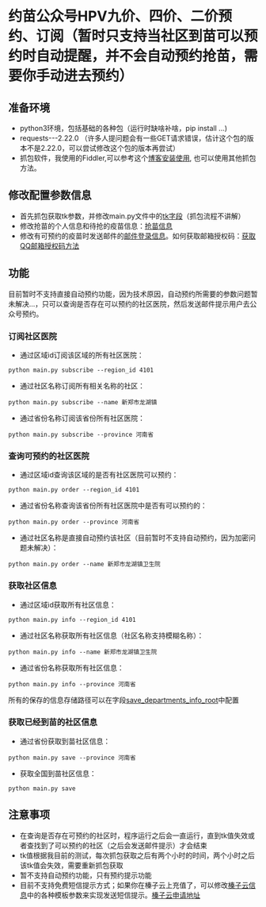 # 约苗公众号HPV九价、四价、二价预约、订阅（暂时只支持当社区到苗可以预约时自动提醒，并不会自动预约抢苗，需要你手动进去预约）

## 准备环境
- python3环境，包括基础的各种包（运行时缺啥补啥，pip install ...)
- requests---2.22.0 （许多人提问题会有一些GET请求错误，估计这个包的版本不是2.22.0，可以尝试修改这个包的版本再尝试）
- 抓包软件，我使用的Fiddler,可以参考这个[博客安装使用](https://blog.csdn.net/ychgyyn/article/details/82154433), 也可以使用其他抓包方法。
## 修改配置参数信息
- 首先抓包获取tk参数，并修改main.py文件中的[tk字段](main.py#L24)（抓包流程不讲解）
- 修改抢苗的个人信息和待抢的疫苗信息：[抢苗信息](YuemiaoPublicAccount/config.py#L12-L19)
- 修改有可预约的疫苗时发送邮件的[邮件登录信息](thirdparty/config.py#L3-L9)。如何获取邮箱授权码：[获取QQ邮箱授权码方法](https://service.mail.qq.com/cgi-bin/help?subtype=1&&no=1001256&&id=28)

## 功能
 目前暂时不支持直接自动预约功能，因为技术原因，自动预约所需要的参数问题暂未解决...，只可以查询是否存在可以预约的社区医院，然后发送邮件提示用户去公众号预约。

### 订阅社区医院
- 通过区域id订阅该区域的所有社区医院：

`python main.py subscribe --region_id 4101`

- 通过社区名称订阅所有相关名称的社区：

`python main.py subscribe --name 新郑市龙湖镇`

- 通过省份名称订阅该省份所有社区医院：

`python main.py subscribe --province 河南省`

### 查询可预约的社区医院
- 通过区域id查询该区域的是否有社区医院可以预约：

`python main.py order --region_id 4101`

- 通过省份名称查询该省份所有社区医院中是否有可以预约的：

 `python main.py order --province 河南省`

- 通过社区名称是直接自动预约该社区（目前暂时不支持自动预约，因为加密问题未解决）：

`python main.py order --name 新郑市龙湖镇卫生院`

### 获取社区信息
- 通过区域id获取所有社区信息：

`python main.py info --region_id 4101`
  
- 通过社区名称获取所有社区信息（社区名称支持模糊名称）：

`python main.py info --name 新郑市龙湖镇卫生院`
  
- 通过省份名称获取所有社区信息：

`python main.py info --province 河南省`

所有的保存的信息存储路径可以在字段[save_departments_info_root](YuemiaoPublicAccount/config.py#L10)中配置

### 获取已经到苗的社区信息
- 通过省份获取到苗社区信息：

`python main.py save --province 河南省`
  
- 获取全国到苗社区信息：

`python main.py save`

## 注意事项
- 在查询是否存在可预约的社区时，程序运行之后会一直运行，直到tk值失效或者查找到了可以预约的社区（之后会发送邮件提示）才会结束
- tk值根据我目前的测试，每次抓包获取之后有两个小时的时间，两个小时之后该tk值会失效，需要重新抓包获取
- 暂不支持自动预约功能，只有预约提示功能
- 目前不支持免费短信提示方式；如果你在榛子云上充值了，可以修改[榛子云信息](thirdparty/config.py#L14-L18)中的各种模板参数来实现发送短信提示。[榛子云申请地址](http://sms_developer.zhenzikj.com/zhenzisms_user/login.html)

